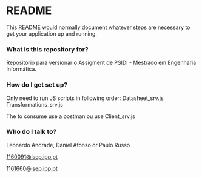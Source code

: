 # README #

This README would normally document whatever steps are necessary to get your application up and running.

### What is this repository for? ###

Repositório para versionar o Assigment de PSIDI - Mestrado em Engenharia Informática.

### How do I get set up? ###

Only need to run JS scripts in following order:
Datasheet_srv.js
Transformations_srv.js

The to consume use a postman ou use Client_srv.js

### Who do I talk to? ###

Leonardo Andrade, 
Daniel Afonso or
Paulo Russo

1160091@isep.ipp.pt

1161660@isep.ipp.pt